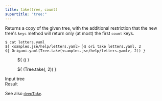 ```yaml
---
title: take(tree, count)
supertitle: "tree:"
---
```


Returns a copy of the given tree, with the additional restriction that the new tree's `keys` method will return only (at most) the first `count` keys.

```console
$ cat letters.yaml
${ <samples.jse/help/letters.yaml> }$ ori take letters.yaml, 2
${ Origami.yaml(Tree.take(<samples.jse/help/letters.yaml>, 2)) }
```

<div class="sideBySide">
  <figure>
    ${ <svg.js>(<samples.jse/help/letters.yaml>) }
  </figure>
  <figure>
    ${ <svg.js>(Tree.take(<samples.jse/help/letters.yaml>, 2)) }
  </figure>
  <figcaption>Input tree</figcaption>
  <figcaption>Result</figcaption>
</div>

See also [`deepTake`](deepTake.html).
